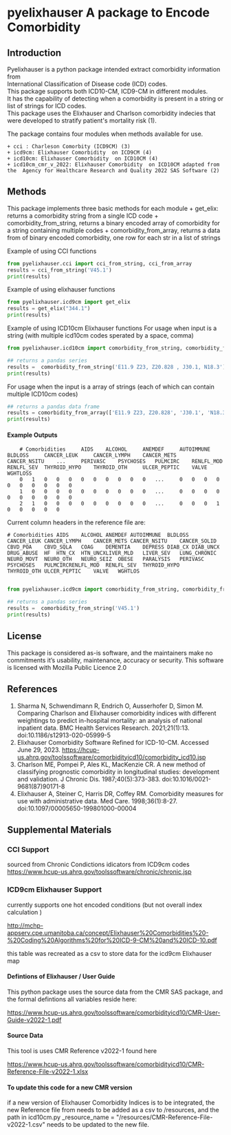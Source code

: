 # pyelixhauser A package to Encode Comorbidity

## Introduction
Pyelixhauser is a python package intended extract comorbidity information from  
International Classification of Disease code (ICD) codes.  
This package supports both ICD10-CM, ICD9-CM in different modules.  
It has the capability of detecting when a comorbidity is present in a string or list of strings for ICD codes.  
This package uses the Elixhauser and Charlson comorbidity indecies that were developed to stratify patient's mortality
risk (1).

The package contains four modules when methods available for use.
 
	+ cci : Charleson Comorbity (ICD9CM) (3)
	+ icd9cm: Elixhauser Comorbidity  on ICD9CM (4)
	+ icd10cm: Elixhauser Comorbidity  on ICD10CM (4)
	+ icd10cm_cmr_v_2022: Elixhauser Comorbidity  on ICD10CM adapted from the  Agency for Healthcare Research and Quality 2022 SAS Software (2)


## Methods
This package implements three basic methods for each module
      + get_elix: returns a  comorbidity string from a single ICD code
      + comorbidity_from_string, returns a binary encoded array of comorbidity for a string containing multiple codes
      + comorbidity_from_array, returns a data from of binary encoded comorbidity, one row for each str  in a list of strings 




Example of using CCI functions
```python
from pyelixhauser.cci import cci_from_string, cci_from_array
results = cci_from_string('V45.1')
print(results)
```

Example of using elixhauser functions
```python
from pyelixhauser.icd9cm import get_elix
results = get_elix("344.1")
print(results)
```

Example of using ICD10cm Elixhauser functions 
For usage when input is a string (with multiple icd10cm codes sperated by a space, comma)
```python
from pyelixhauser.icd10cm import comorbidity_from_string, comorbidity_from_array

## returns a pandas series
results =  comorbidity_from_string('E11.9 Z23, Z20.828 , J30.1, N18.3')
print(results)
```


For usage when the input is a array of strings (each of which can contain multiple ICD10cm codes)
```python
## returns a pandas data frame
results = comorbidity_from_array(['E11.9 Z23, Z20.828', 'J30.1', 'N18.3'])
print(results)
```

#### Example Outputs


		# Comorbidities 	AIDS 	ALCOHOL 	ANEMDEF 	AUTOIMMUNE 	BLDLOSS 	CANCER_LEUK 	CANCER_LYMPH 	CANCER_METS 	CANCER_NSITU 	... 	PERIVASC 	PSYCHOSES 	PULMCIRC 	RENLFL_MOD 	RENLFL_SEV 	THYROID_HYPO 	THYROID_OTH 	ULCER_PEPTIC 	VALVE 	WGHTLOSS
		0 	1 	0 	0 	0 	0 	0 	0 	0 	0 	0 	... 	0 	0 	0 	0 	0 	0 	0 	0 	0 	0
		1 	0 	0 	0 	0 	0 	0 	0 	0 	0 	0 	... 	0 	0 	0 	0 	0 	0 	0 	0 	0 	0
		2 	1 	0 	0 	0 	0 	0 	0 	0 	0 	0 	... 	0 	0 	0 	1 	0 	0 	0 	0 	0 	


Current column headers in the reference file are:


	# Comorbidities	AIDS	ALCOHOL	ANEMDEF	AUTOIMMUNE	BLDLOSS	CANCER_LEUK	CANCER_LYMPH	CANCER_METS	CANCER_NSITU	CANCER_SOLID	CBVD_POA	CBVD_SQLA	COAG	DEMENTIA	DEPRESS	DIAB_CX	DIAB_UNCX	DRUG_ABUSE	HF	HTN_CX	HTN_UNCXLIVER_MLD	LIVER_SEV	LUNG_CHRONIC	NEURO_MOVT	NEURO_OTH	NEURO_SEIZ	OBESE	PARALYSIS	PERIVASC	PSYCHOSES	PULMCIRCRENLFL_MOD	RENLFL_SEV	THYROID_HYPO	THYROID_OTH	ULCER_PEPTIC	VALVE	WGHTLOS


```python

from pyelixhauser.icd9cm import comorbidity_from_string, comorbidity_from_array

## returns a pandas series
results =  comorbidity_from_string('V45.1')
print(results)
```


## License
This package is considered as-is software, and the maintainers make no commitments it’s usability, maintenance, accuracy or security. This software is licensed with Mozilla Public Licence 2.0


## References
1. Sharma N, Schwendimann R, Endrich O, Ausserhofer D, Simon M. Comparing Charlson and Elixhauser comorbidity indices with different weightings to predict in-hospital mortality: an analysis of national inpatient data. BMC Health Services Research. 2021;21(1):13. doi:10.1186/s12913-020-05999-5
2. Elixhauser Comorbidity Software Refined for ICD-10-CM. Accessed June 29, 2023. https://hcup-us.ahrq.gov/toolssoftware/comorbidityicd10/comorbidity_icd10.jsp
3. Charlson ME, Pompei P, Ales KL, MacKenzie CR. A new method of classifying prognostic comorbidity in longitudinal studies: development and validation. J Chronic Dis. 1987;40(5):373-383. doi:10.1016/0021-9681(87)90171-8
4. Elixhauser A, Steiner C, Harris DR, Coffey RM. Comorbidity measures for use with administrative data. Med Care. 1998;36(1):8-27. doi:10.1097/00005650-199801000-00004


## Supplemental Materials 

### CCI Support
sourced from
Chronic Condictions idicators from ICD9cm  codes
https://www.hcup-us.ahrq.gov/toolssoftware/chronic/chronic.jsp

### ICD9cm Elixhauser Support
currently supports one hot encoded conditions (but not overall index calculation )

http://mchp-appserv.cpe.umanitoba.ca/concept/Elixhauser%20Comorbidities%20-%20Coding%20Algorithms%20for%20ICD-9-CM%20and%20ICD-10.pdf

this table was recreated as a csv to store data for the icd9cm Elixhauser map


####  Defintions of Elixhauser / User Guide

This python package uses the source data from the CMR SAS package, and the formal defintions all variables reside here:

https://www.hcup-us.ahrq.gov/toolssoftware/comorbidityicd10/CMR-User-Guide-v2022-1.pdf

#### Source Data
This tool is uses CMR Reference v2022-1
found here  

https://www.hcup-us.ahrq.gov/toolssoftware/comorbidityicd10/CMR-Reference-File-v2022-1.xlsx

#### To update this code for a new CMR version
if a new version of  Elixhauser Comorbidity Indices is to be integrated, the new Reference
file from needs to be added as a csv to /resources, and the path in
icd10cm.py
_resource_name = "/resources/CMR-Reference-File-v2022-1.csv" needs to be updated to the
new file.

